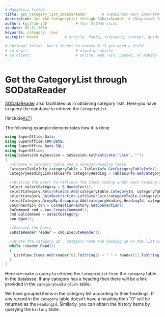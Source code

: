 ```yaml
---
# Mandatory fields.
title: get_category_list_sodatareader       # (Required) Very important for SEO.
description: Get the CategoryList through SODataReader  # (Required) Important for SEO.
author: {github-id}             # Your GitHub alias.
so.date: 05.11.2016
keywords: category, rows
so.topic: howto            # article, howto, reference, concept, guide

# Optional fields. Don't forget to remove # if you need a field.
# so.envir:                     # cloud or onsite
# so.client:                    # online, web, win, pocket, or mobile
---
```


# Get the CategoryList through SODataReader

[SODataReader][1] also facilitates us in obtaining category lists. Here you have to query the database to retrieve the `CategoryList`.

[!include[ALT](../../includes/note-using-sodatareader.md)]

The following example demonstrates how it is done.

```csharp
using SuperOffice.Data;
using SuperOffice.CRM.Data;
using SuperOffice.Data.SQL;
using SuperOffice;
using(SoSession mySession = SoSession.Authenticate("SAL0", ""))
{
  //Create a category table and a categoryheading table
  CategoryTableInfo categoryTable = TablesInfo.GetCategoryTableInfo();
  CategoryHeadingLinkTableInfo categoryHeading = TablesInfo.GetCategoryHeadingLinkTableInfo();

  //Writing the Query to retrieve the Items coming under each heading in the categoryheadinglink table
  Select selectCategory = S.NewSelect();
  selectCategory.ReturnFields.Add(categoryTable.CategoryId, categoryTable.Name, categoryHeading.HeadingId);
  selectCategory.JoinRestriction.LeftOuterJoin(categoryTable.CategoryId.Equal(categoryHeading.CategoryId));
  selectCategory.GroupBy.Grouping.Add(categoryHeading.HeadingId, categoryTable.CategoryId, categoryTable.Name);
  SoConnection con = ConnectionFactory.GetConnection();
  SoCommand cmd = con.CreateCommand();
  cmd.SqlCommand = selectCategory;
  con.Open();

  //Execute the Query
  SoDataReader reader = cmd.ExecuteReader();

  //Write the category ID , category name and heading ID on the list view
  while (reader.Read())
  {
    ListView.Items.Add(reader[0].ToString() + " " + reader[1].ToString() + " " + reader[2].ToString());
  }
}
```

Here we make a query to retrieve the `CategoryList` from the `category` table in the database. If any category has a heading then there will be a link provided in the `categoryheadinglink` table.

We have grouped items in the category list according to their headings. If any record in the `category` table doesn’t have a heading then "0" will be returned as the `HeadingId`. Similarly, you can obtain the history items by querying the `history` table.

<!-- Referenced links -->
[1]: ../../osql/so-data-reader.md
